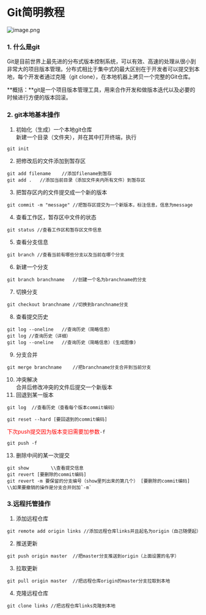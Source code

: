 # Git简明教程
![image.png](https://i.loli.net/2021/02/27/QWVMKGvEspFelx4.png)

### 1. 什么是git
Git是目前世界上最先进的分布式版本控制系统，可以有效、高速的处理从很小到非常大的项目版本管理。分布式相比于集中式的最大区别在于开发者可以提交到本地，每个开发者通过克隆（git clone），在本地机器上拷贝一个完整的Git仓库。

**概括：**git是一个项目版本管理工具，用来合作开发和做版本迭代以及必要的时候进行方便的版本回滚。
<!--more-->
### 2. git本地基本操作
1. 初始化（生成）一个本地git仓库  
新建一个目录（文件夹），并在其中打开终端，执行
```
git init
```
2. 把修改后的文件添加到暂存区
```
git add filename	//添加filename到暂存
git add .	//添加当前目录（添加文件夹内所有文件）到暂存区
```
3. 把暂存区内的文件提交成一个新的版本
```
git commit -m "message"	//把暂存区提交为一个新版本，标注信息，信息为message
```
4. 查看工作区，暂存区中文件的状态
```
git status //查看工作区和暂存区文件信息
```
5. 查看分支信息
```
git branch //查看当前有哪些分支以及当前在哪个分支
```
6. 新建一个分支
```
git branch branchname	//创建一个名为branchname的分支
```
7. 切换分支
```
git checkout branchname	//切换到branchname分支
```
8. 查看提交历史
```
git log --oneline	//查询历史（简略信息）
git log	//查询历史（详细）
git log --oneline	//查询历史（简略信息）(生成图像)
```
9. 分支合并
```
git merge branchname	//把branchname分支合并到当前分支
```
10. 冲突解决  
合并后修改冲突的文件后提交一个新版本
11. 回退到某一版本
```
git log  //查看历史（查看每个版本commit编码）   

git reset --hard [要回退到的commit编码]
```
<font color=red>下次push提交因为版本变旧需要加参数</font>`-f`
```
git push -f
```
13. 删除中间的某一次提交
```
git show        \\查看提交信息
git revert [要删除的commit编码]
git revert -m 要保留的分支编号（show里列出来的第几个） [要删除的commit编码]     \\如果要撤销的操作是分支合并则加`-m`

```
### 3.远程托管操作
1. 添加远程仓库
```
git remote add origin links	//添加远程仓库links并且起名为origin（自己随便起）
```
2. 推送更新
```
git push origin master	//把master分支推送到origin（上面设置的名字）
```
3. 拉取更新
```
git pull origin master	//把远程仓库origin的master分支拉取到本地
```
4. 克隆远程仓库
```
git clone links	//把远程仓库links克隆到本地
```